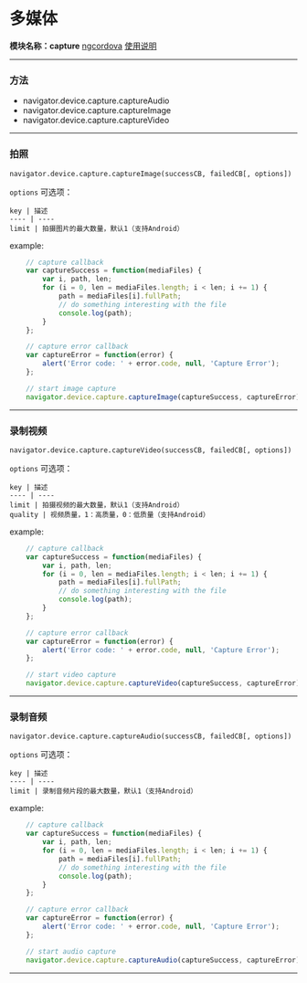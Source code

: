 # 多媒体
**模块名称：capture**
[ngcordova](http://ngcordova.com/docs/plugins/capture/)
[使用说明](https://github.com/apache/cordova-plugin-media-capture)

****

### 方法
* navigator.device.capture.captureAudio
* navigator.device.capture.captureImage
* navigator.device.capture.captureVideo

****

### 拍照
`navigator.device.capture.captureImage(successCB, failedCB[, options])`

`options` 可选项：

    key | 描述
    ---- | ----
    limit | 拍摄图片的最大数量，默认1（支持Android）
    
example:

```js
    // capture callback
    var captureSuccess = function(mediaFiles) {
        var i, path, len;
        for (i = 0, len = mediaFiles.length; i < len; i += 1) {
            path = mediaFiles[i].fullPath;
            // do something interesting with the file
            console.log(path);
        }
    };

    // capture error callback
    var captureError = function(error) {
        alert('Error code: ' + error.code, null, 'Capture Error');
    };

    // start image capture
    navigator.device.capture.captureImage(captureSuccess, captureError);
```
****

### 录制视频
`navigator.device.capture.captureVideo(successCB, failedCB[, options])`

`options` 可选项：

    key | 描述
    ---- | ----
    limit | 拍摄视频的最大数量，默认1（支持Android）
    quality | 视频质量，1：高质量，0：低质量（支持Android）
    
example:

```js
    // capture callback
    var captureSuccess = function(mediaFiles) {
        var i, path, len;
        for (i = 0, len = mediaFiles.length; i < len; i += 1) {
            path = mediaFiles[i].fullPath;
            // do something interesting with the file
            console.log(path);
        }
    };

    // capture error callback
    var captureError = function(error) {
        alert('Error code: ' + error.code, null, 'Capture Error');
    };

    // start video capture
    navigator.device.capture.captureVideo(captureSuccess, captureError);
```
****

### 录制音频
`navigator.device.capture.captureAudio(successCB, failedCB[, options])`

`options` 可选项：

    key | 描述
    ---- | ----
    limit | 录制音频片段的最大数量，默认1（支持Android）
    
example:

```js
    // capture callback
    var captureSuccess = function(mediaFiles) {
        var i, path, len;
        for (i = 0, len = mediaFiles.length; i < len; i += 1) {
            path = mediaFiles[i].fullPath;
            // do something interesting with the file
            console.log(path);
        }
    };

    // capture error callback
    var captureError = function(error) {
        alert('Error code: ' + error.code, null, 'Capture Error');
    };

    // start audio capture
    navigator.device.capture.captureAudio(captureSuccess, captureError);
```
****


